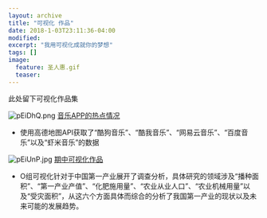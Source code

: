 ```yaml
---
layout: archive
title: "可视化 作品"
date: 2018-1-03T23:11:36-04:00
modified:
excerpt: "我用可视化成就你的梦想"
tags: []
image: 
  feature: 圣人惠.gif
  teaser:
---
```


此处留下可视化作品集

![pEiDhQ.png](https://s1.ax1x.com/2018/01/06/pEiDhQ.png)
[音乐APP的热点情况](https://public.tableau.com/views/_18186/1_2?:embed=y&:display_count=yes&publish=yes)
- 使用高德地图API获取了“酷狗音乐”、“酷我音乐”、“网易云音乐”、“百度音乐”以及“虾米音乐”的数据

![pEiUnP.jpg](https://s1.ax1x.com/2018/01/06/pEiUnP.jpg)
[期中可视化作品](https://kannroy.github.io/infovis/O组可视化)
- O组可视化针对于中国第一产业展开了调查分析，具体研究的领域涉及“播种面积”、“第一产业产值”、“化肥施用量”、“农业从业人口”、“农业机械用量”以及“受灾面积”，从这六个方面具体而综合的分析了我国第一产业的现状以及未来可能的发展趋势。
